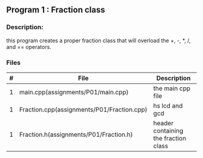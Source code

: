 ## Program 1 : Fraction class

### Description: 

this program creates a proper fraction class that will overload the +, -, *, /, and == operators.

### Files 

|   #   | File             | Description                                        |
| :---: | ---------------- | -------------------------------------------------- |
|   1   | main.cpp(assignments/P01/main.cpp)         | the main cpp file     |
|   1   | Fraction.cpp(assignments/P01/Fraction.cpp)         | hs lcd and gcd   |
|   1   | Fraction.h(assignments/P01/Fraction.h)         | header containing the fraction class|
